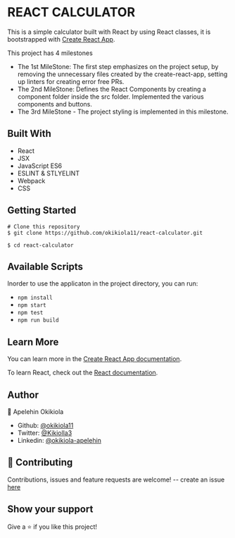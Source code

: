 # REACT CALCULATOR

This is a simple calculator built with React by using React classes, it is bootstrapped with [Create React App](https://github.com/facebook/create-react-app).

This project has 4 milestones
- The 1st MileStone: The first step emphasizes on the project setup, by removing the unnecessary files created by the create-react-app, setting up linters for creating error free PRs.
- The 2nd MileStone: Defines the React Components by creating a component folder inside the src folder. Implemented the various components and buttons.
- The 3rd MileStone - The project styling is implemented in this milestone.


## Built With
- React
- JSX
- JavaScript ES6
- ESLINT & STLYELINT
- Webpack
- CSS

## Getting Started
```
# Clone this repository
$ git clone https://github.com/okikiola11/react-calculator.git

$ cd react-calculator
```

## Available Scripts

Inorder to use the applicaton in the project directory, you can run:

- `npm install`
- `npm start`
- `npm test`
- `npm run build`

## Learn More

You can learn more in the [Create React App documentation](https://facebook.github.io/create-react-app/docs/getting-started).

To learn React, check out the [React documentation](https://reactjs.org/).


## Author

👤 Apelehin Okikiola

- Github: [@okikiola11](https://github.com/okikiola11)
- Twitter: [@Kikiolla3](https://twitter.com/Kikiolla3)
- Linkedin: [@okikiola-apelehin](https://www.linkedin.com/in/okikiola-apelehin-459008122/)


## 🤝 Contributing
 Contributions, issues and feature requests are welcome!
 -- create an issue <a href="https://github.com/okikiola11/react-calculator/issues">here</a>

## Show your support 
Give a ⭐️ if you like this project!
